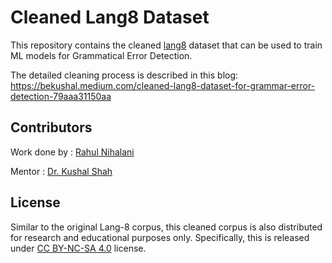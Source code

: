 # Cleaned Lang8 Dataset

This repository contains the cleaned [lang8](https://github.com/google-research-datasets/clang8) dataset that can be used to train ML models for Grammatical Error Detection.

The detailed cleaning process is described in this blog:
https://bekushal.medium.com/cleaned-lang8-dataset-for-grammar-error-detection-79aaa31150aa

## Contributors

Work done by : [Rahul Nihalani](https://www.linkedin.com/in/rahul-nihalani)

Mentor : [Dr. Kushal Shah](https://www.linkedin.com/in/kushal-shah-95b9a3b)

## License

Similar to the original Lang-8 corpus, this cleaned corpus is also distributed for research and educational purposes only. Specifically, this is released under [CC BY-NC-SA 4.0](https://creativecommons.org/licenses/by-nc-sa/4.0/) license.  



